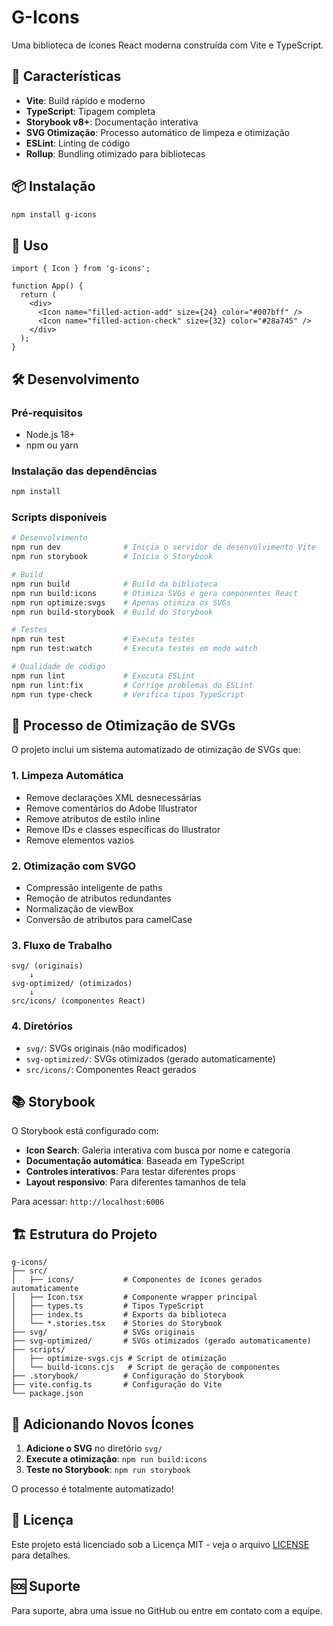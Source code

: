 # G-Icons

Uma biblioteca de ícones React moderna construída com Vite e TypeScript.

## 🚀 Características

- **Vite**: Build rápido e moderno
- **TypeScript**: Tipagem completa
- **Storybook v8+**: Documentação interativa
- **SVG Otimização**: Processo automático de limpeza e otimização
- **ESLint**: Linting de código
- **Rollup**: Bundling otimizado para bibliotecas

## 📦 Instalação

```bash
npm install g-icons
```

## 🎯 Uso

```tsx
import { Icon } from 'g-icons';

function App() {
  return (
    <div>
      <Icon name="filled-action-add" size={24} color="#007bff" />
      <Icon name="filled-action-check" size={32} color="#28a745" />
    </div>
  );
}
```

## 🛠️ Desenvolvimento

### Pré-requisitos

- Node.js 18+
- npm ou yarn

### Instalação das dependências

```bash
npm install
```

### Scripts disponíveis

```bash
# Desenvolvimento
npm run dev              # Inicia o servidor de desenvolvimento Vite
npm run storybook        # Inicia o Storybook

# Build
npm run build            # Build da biblioteca
npm run build:icons      # Otimiza SVGs e gera componentes React
npm run optimize:svgs    # Apenas otimiza os SVGs
npm run build-storybook  # Build do Storybook

# Testes
npm run test             # Executa testes
npm run test:watch       # Executa testes em modo watch

# Qualidade de código
npm run lint             # Executa ESLint
npm run lint:fix         # Corrige problemas do ESLint
npm run type-check       # Verifica tipos TypeScript
```

## 🔧 Processo de Otimização de SVGs

O projeto inclui um sistema automatizado de otimização de SVGs que:

### **1. Limpeza Automática**
- Remove declarações XML desnecessárias
- Remove comentários do Adobe Illustrator
- Remove atributos de estilo inline
- Remove IDs e classes específicas do Illustrator
- Remove elementos vazios

### **2. Otimização com SVGO**
- Compressão inteligente de paths
- Remoção de atributos redundantes
- Normalização de viewBox
- Conversão de atributos para camelCase

### **3. Fluxo de Trabalho**
```
svg/ (originais)
    ↓
svg-optimized/ (otimizados)
    ↓
src/icons/ (componentes React)
```

### **4. Diretórios**
- `svg/`: SVGs originais (não modificados)
- `svg-optimized/`: SVGs otimizados (gerado automaticamente)
- `src/icons/`: Componentes React gerados

## 📚 Storybook

O Storybook está configurado com:

- **Icon Search**: Galeria interativa com busca por nome e categoria
- **Documentação automática**: Baseada em TypeScript
- **Controles interativos**: Para testar diferentes props
- **Layout responsivo**: Para diferentes tamanhos de tela

Para acessar: `http://localhost:6006`

## 🏗️ Estrutura do Projeto

```
g-icons/
├── src/
│   ├── icons/           # Componentes de ícones gerados automaticamente
│   ├── Icon.tsx         # Componente wrapper principal
│   ├── types.ts         # Tipos TypeScript
│   ├── index.ts         # Exports da biblioteca
│   └── *.stories.tsx    # Stories do Storybook
├── svg/                 # SVGs originais
├── svg-optimized/       # SVGs otimizados (gerado automaticamente)
├── scripts/
│   ├── optimize-svgs.cjs # Script de otimização
│   └── build-icons.cjs   # Script de geração de componentes
├── .storybook/          # Configuração do Storybook
├── vite.config.ts       # Configuração do Vite
└── package.json
```

## 🎨 Adicionando Novos Ícones

1. **Adicione o SVG** no diretório `svg/`
2. **Execute a otimização**: `npm run build:icons`
3. **Teste no Storybook**: `npm run storybook`

O processo é totalmente automatizado!

## 📄 Licença

Este projeto está licenciado sob a Licença MIT - veja o arquivo [LICENSE](LICENSE) para detalhes.

## 🆘 Suporte

Para suporte, abra uma issue no GitHub ou entre em contato com a equipe. 
